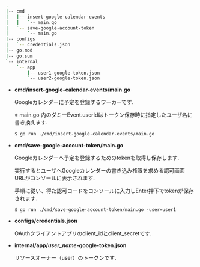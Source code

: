 
```bash
.
|-- cmd
|   |-- insert-google-calendar-events
|   |   `-- main.go
|   `-- save-google-account-token
|       `-- main.go
|-- configs
|   `-- credentials.json
|-- go.mod
|-- go.sum
`-- internal
    `-- app
        |-- user1-google-token.json
        `-- user2-google-token.json
```

- **cmd/insert-google-calendar-events/main.go**

  Googleカレンダーに予定を登録するワーカーです.
  
  ※ main.go 内のダミーEvent.userIdはトークン保存時に指定したユーザ名に書き換えます.
  
  ```bash
  $ go run ./cmd/insert-google-calendar-events/main.go
  ```

- **cmd/save-google-account-token/main.go**

  Googleカレンダーへ予定を登録するためのtokenを取得し保存します.

  実行するとユーザへGoogleカレンダーの書き込み権限を求める認可画面URLがコンソールに表示されます.

  手順に従い、得た認可コードをコンソールに入力しEnter押下でtokenが保存されます.

  ```
  $ go run ./cmd/save-google-account-token/main.go -user=user1
  ```

- **configs/credentials.json**

  OAuthクライアントアプリのclient_idとclient_secretです.


- **internal/app/_user_name_-google-token.json**

  リソースオーナー（user）のトークンです.


